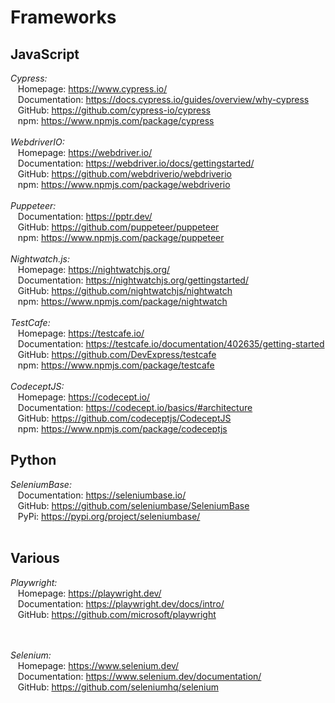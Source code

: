 # Frameworks


## JavaScript
*Cypress:*  
&nbsp;&nbsp;&nbsp;Homepage: https://www.cypress.io/  
&nbsp;&nbsp;&nbsp;Documentation: https://docs.cypress.io/guides/overview/why-cypress  
&nbsp;&nbsp;&nbsp;GitHub: https://github.com/cypress-io/cypress  
&nbsp;&nbsp;&nbsp;npm: https://www.npmjs.com/package/cypress
<br/><br/>
*WebdriverIO:*  
&nbsp;&nbsp;&nbsp;Homepage: https://webdriver.io/  
&nbsp;&nbsp;&nbsp;Documentation: https://webdriver.io/docs/gettingstarted/  
&nbsp;&nbsp;&nbsp;GitHub: https://github.com/webdriverio/webdriverio  
&nbsp;&nbsp;&nbsp;npm: https://www.npmjs.com/package/webdriverio
<br/><br/>
*Puppeteer:*  
&nbsp;&nbsp;&nbsp;Documentation: https://pptr.dev/  
&nbsp;&nbsp;&nbsp;GitHub: https://github.com/puppeteer/puppeteer  
&nbsp;&nbsp;&nbsp;npm: https://www.npmjs.com/package/puppeteer
<br/><br/>
*Nightwatch.js:*  
&nbsp;&nbsp;&nbsp;Homepage: https://nightwatchjs.org/  
&nbsp;&nbsp;&nbsp;Documentation: https://nightwatchjs.org/gettingstarted/  
&nbsp;&nbsp;&nbsp;GitHub: https://github.com/nightwatchjs/nightwatch  
&nbsp;&nbsp;&nbsp;npm: https://www.npmjs.com/package/nightwatch
<br/><br/>
*TestCafe:*  
&nbsp;&nbsp;&nbsp;Homepage: https://testcafe.io/  
&nbsp;&nbsp;&nbsp;Documentation: https://testcafe.io/documentation/402635/getting-started  
&nbsp;&nbsp;&nbsp;GitHub: https://github.com/DevExpress/testcafe  
&nbsp;&nbsp;&nbsp;npm: https://www.npmjs.com/package/testcafe
<br/><br/>
*CodeceptJS:*  
&nbsp;&nbsp;&nbsp;Homepage: https://codecept.io/  
&nbsp;&nbsp;&nbsp;Documentation: https://codecept.io/basics/#architecture  
&nbsp;&nbsp;&nbsp;GitHub: https://github.com/codeceptjs/CodeceptJS  
&nbsp;&nbsp;&nbsp;npm: https://www.npmjs.com/package/codeceptjs

## Python
*SeleniumBase:*  
&nbsp;&nbsp;&nbsp;Documentation: https://seleniumbase.io/  
&nbsp;&nbsp;&nbsp;GitHub: https://github.com/seleniumbase/SeleniumBase  
&nbsp;&nbsp;&nbsp;PyPi: https://pypi.org/project/seleniumbase/
<br/><br/>

## Various
*Playwright:*  
&nbsp;&nbsp;&nbsp;Homepage: https://playwright.dev/  
&nbsp;&nbsp;&nbsp;Documentation: https://playwright.dev/docs/intro/  
&nbsp;&nbsp;&nbsp;GitHub: https://github.com/microsoft/playwright  
<br/><br/>

*Selenium:*  
&nbsp;&nbsp;&nbsp;Homepage: https://www.selenium.dev/  
&nbsp;&nbsp;&nbsp;Documentation: https://www.selenium.dev/documentation/  
&nbsp;&nbsp;&nbsp;GitHub: https://github.com/seleniumhq/selenium  
<br/><br/>
